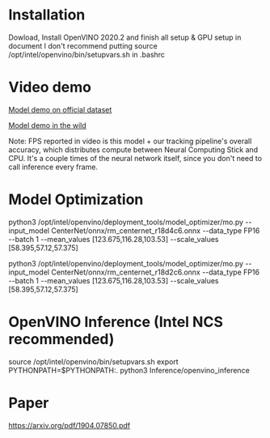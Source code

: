 # Installation
Dowload, Install OpenVINO 2020.2 and finish all setup & GPU setup in document
I don't recommend putting source /opt/intel/openvino/bin/setupvars.sh in .bashrc


# Video demo
[Model demo on official dataset ](https://www.bilibili.com/video/BV17a4y1e71p/?share_source=copy_web&vd_source=8e3571ebd266813b63df3ed61de3e822)

[Model demo in the wild](https://www.bilibili.com/video/BV1ae411p7So/#reply243057960)

Note: FPS reported in video is this model + our tracking pipeline's overall accuracy, which distributes compute between Neural Computing Stick and CPU. It's a couple times of the neural network itself, since you don't need to call inference every frame.

# Model Optimization
python3 /opt/intel/openvino/deployment_tools/model_optimizer/mo.py --input_model CenterNet/onnx/rm_centernet_r18d4c6.onnx --data_type FP16 --batch 1 --mean_values [123.675,116.28,103.53] --scale_values [58.395,57.12,57.375]

python3 /opt/intel/openvino/deployment_tools/model_optimizer/mo.py --input_model CenterNet/onnx/rm_centernet_r18d2c6.onnx --data_type FP16 --batch 1 --mean_values [123.675,116.28,103.53] --scale_values [58.395,57.12,57.375]

# OpenVINO Inference (Intel NCS recommended)
source /opt/intel/openvino/bin/setupvars.sh
export PYTHONPATH=$PYTHONPATH:.
python3 Inference/openvino_inference

# Paper
https://arxiv.org/pdf/1904.07850.pdf

